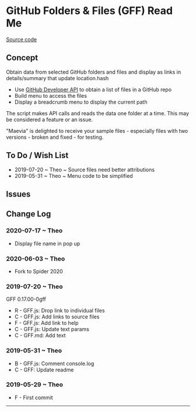 # GitHub Folders & Files (GFF) Read Me

[Source code]( https://github.com/ladybug-tools/spider-2020/ )

## Concept

Obtain data from selected GitHub folders and files and display as links in details/summary that update location.hash


* Use [GitHub Developer API]( https://developer.github.com/v3/ ) to obtain a list of files in a GitHub repo
* Build menu to access the files
* Display a breadcrumb menu to display the current path

The script makes API calls and reads the data one folder at a time. This may be considered a feature or an issue.

"Maevia" is delighted to receive your sample files - especially files with two versions - broken and fixed - for testing.



## To Do / Wish List

* 2019-07-20 ~ Theo ~ Source files need better attributions
* 2019-05-31 ~ Theo ~ Menu code to be simplified


## Issues



## Change Log

### 2020-07-17 ~ Theo

* Display file name in pop up



### 2020-06-03 ~ Theo

* Fork to Spider 2020


### 2019-07-20 ~ Theo

GFF 0.17.00-0gff

* R - GFF.js: Drop link to individual files
* C - GFF.js: Add links to source files
* F - GFF.js: Add link to help
* C - GFF.js: Update text params
* C - GFF.md: Add text

### 2019-05-31 ~ Theo

* B - GFF.js: Comment console.log
* C - GFF: Update readme

### 2019-05-29 ~ Theo

* F - First commit

*** 